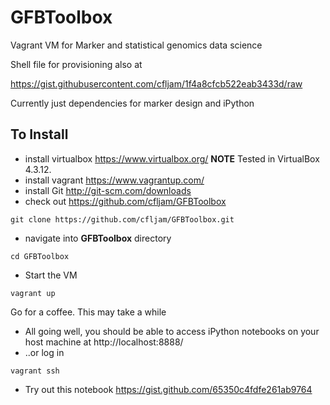 GFBToolbox
==========

Vagrant VM for Marker and statistical genomics data science

Shell file for provisioning also at

https://gist.githubusercontent.com/cfljam/1f4a8cfcb522eab3433d/raw

Currently just dependencies for marker design and iPython

To Install
----------

* install virtualbox https://www.virtualbox.org/
  **NOTE** Tested in   VirtualBox 4.3.12. 
* install vagrant https://www.vagrantup.com/
* install Git http://git-scm.com/downloads
* check out https://github.com/cfljam/GFBToolbox
```
git clone https://github.com/cfljam/GFBToolbox.git
```
* navigate into **GFBToolbox** directory
```
cd GFBToolbox
```
* Start the VM
```
vagrant up
```
Go for a coffee. This may take a while
* All going well, you should be able to access
iPython notebooks on your host machine at http://localhost:8888/
* ..or log in
```
vagrant ssh
```
* Try out this notebook https://gist.github.com/65350c4fdfe261ab9764
